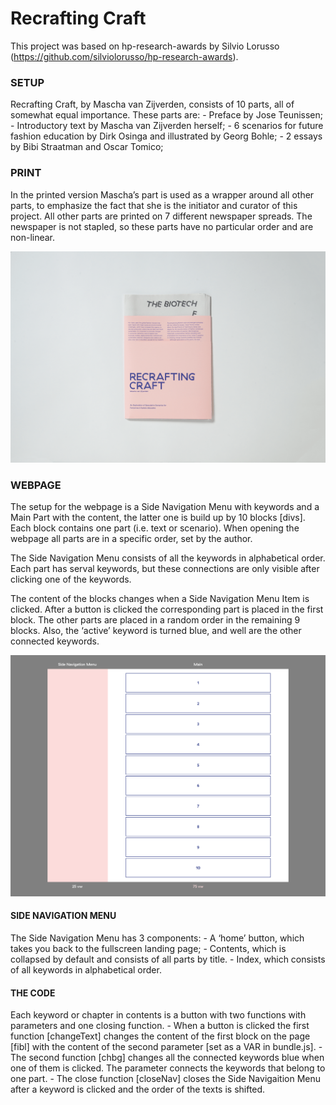 # Recrafting Craft

This project was based on hp-research-awards by Silvio Lorusso (https://github.com/silviolorusso/hp-research-awards).

### SETUP
Recrafting Craft, by Mascha van Zijverden, consists of 10 parts, all of somewhat equal importance. These parts are:
	- Preface by Jose Teunissen;
	- Introductory text by Mascha van Zijverden herself;
	- 6 scenarios for future fashion education by Dirk Osinga and illustrated by Georg Bohle;
	- 2 essays by Bibi Straatman and Oscar Tomico;

### PRINT
In the printed version Mascha’s part is used as a wrapper around all other parts, to emphasize the fact that she is the initiator and curator of this project. All other parts are printed on 7 different newspaper spreads. The newspaper is not stapled, so these parts have no particular order and are non-linear. 

![Recrafting Craft](assets/recrafting_craft.png)

### WEBPAGE
The setup for the webpage is a Side Navigation Menu with keywords and a Main Part with the content, the latter one is build up by 10 blocks [divs]. Each block contains one part (i.e. text or scenario). When opening the webpage all parts are in a specific order, set by the author. 

The Side Navigation Menu consists of all the keywords in alphabetical order. Each part has serval keywords, but these connections are only visible after clicking one of the keywords.

The content of the blocks changes when a Side Navigation Menu Item is clicked. After a button is clicked the corresponding part is placed in the first block. The other parts are placed in a random order in the remaining 9 blocks. Also, the ‘active’ keyword is turned blue, and well are the other connected keywords.

![Set up webpage](assets/1.png)

#### SIDE NAVIGATION MENU
The Side Navigation Menu has 3 components: 
	- A ‘home’ button, which takes you back to the fullscreen landing page;
	- Contents, which is collapsed by default and consists of all parts by title.
	- Index, which consists of all keywords in alphabetical order.

#### THE CODE
Each keyword or chapter in contents is a button with two functions with parameters and one closing function. 
	- When a button is clicked the first function [changeText] changes the content of the first block on the page [fibl] with the content of the second parameter [set as a VAR in bundle.js]. 
	- The second function [chbg] changes all the connected keywords blue when one of them is clicked. The parameter connects the keywords that belong to one part.
	- The close function [closeNav] closes the Side Navigaition Menu after a keyword is clicked and the order of the texts is shifted.

